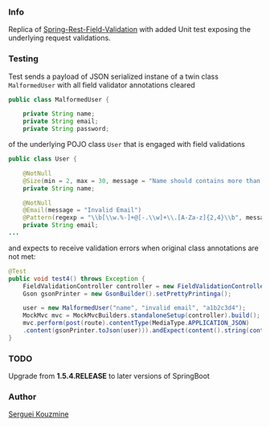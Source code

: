 ### Info

Replica of [Spring-Rest-Field-Validation](https://github.com/Java-Gyan-Mantra/Spring-Rest-Field-Validation) with added Unit test exposing the underlying request validations.

### Testing
Test sends a payload of JSON serialized instane of a twin class `MalformedUser` with all field validator annotations cleared
```java
public class MalformedUser {

	private String name;
	private String email;
	private String password;


```
of the underlying POJO class `User` that is engaged with field validations
```java
public class User {

	@NotNull
	@Size(min = 2, max = 30, message = "Name should contains more than 2 character")
	private String name;

	@NotNull
	@Email(message = "Invalid Email")
	@Pattern(regexp = "\\b[\\w.%-]+@[-.\\w]+\\.[A-Za-z]{2,4}\\b", message = "Invalid Email")
	private String email;
...
```
and expects to receive validation errors when original class annotations are not met:
```java
@Test
public void test4() throws Exception {
	FieldValidationController controller = new FieldValidationController();
	Gson gsonPrinter = new GsonBuilder().setPrettyPrintinga();

	user = new MalformedUser("name", "invalid email", "a1b2c3d4");
	MockMvc mvc = MockMvcBuilders.standaloneSetup(controller).build();
	mvc.perform(post(route).contentType(MediaType.APPLICATION_JSON)
	.content(gsonPrinter.toJson(user))).andExpect(content().string(containsString("Invalid Email")));
}

```

### TODO

Upgrade from __1.5.4.RELEASE__ to later versions of SpringBoot

### Author
[Serguei Kouzmine](kouzmine_serguei@yahoo.com)
